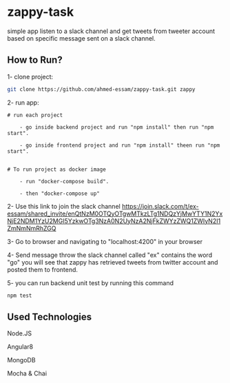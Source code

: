 # zappy-task
simple app listen to a slack channel and get tweets from tweeter account based on specific message sent on a slack channel.

## How to Run?
1- clone project:
```bash
git clone https://github.com/ahmed-essam/zappy-task.git zappy
```
2- run app:

    # run each project 

        - go inside backend project and run "npm install" then run "npm start".

        - go inside frontend project and run "npm install" theen run "npm start".


    # To run project as docker image 

        - run "docker-compose build".

        - then "docker-compose up"


2- Use this link to join the slack channel https://join.slack.com/t/ex-essam/shared_invite/enQtNzM0OTQyOTgwMTkzLTg1NDQzYjMwYTY1N2YxNjE2NDM1YzU2MGI5YzkwOTg3NzA0N2UyNzA2NjFkZWYzZWQ1ZWIyN2I1ZmNmNmRhZGQ

3- Go to browser and navigating to "localhost:4200" in your browser

4- Send message throw the slack channel called "ex" contains the word "go" you will see that zappy has retrieved tweets from twitter account and posted them to frontend.

5- you can run backend unit test by running this command

```bash
npm test
```

## Used Technologies
Node.JS

Angular8

MongoDB

Mocha & Chai
